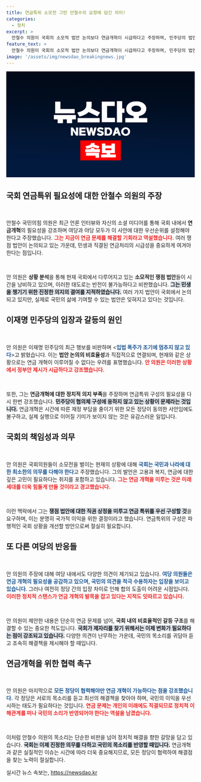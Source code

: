 ```yaml
---
title: 연금특위 소모전 그만 안철수의 요청에 담긴 의미!
categories:
  - 정치
excerpt: >
  안철수 의원이 국회의 소모적 법안 논의보다 연금개혁이 시급하다고 주장하며, 민주당의 법안 추진을 강하게 비판했다. 그는 긴급 민생 현안 해결을 요청하며 연금특위 구성을 촉구했다.
feature_text: >
  안철수 의원이 국회의 소모적 법안 논의보다 연금개혁이 시급하다고 주장하며, 민주당의 법안 추진을 강하게 비판했다. 그는 긴급 민생 현안 해결을 요청하며 연금특위 구성을 촉구했다.
image: '/assets/img/newsdao_breakingnews.jpg'
---
```


<p><img src="/assets/img/newsdao_breakingnews.jpg" alt="flaretime 속보" /></p>

<h2 data-ke-size="size26">국회 연금특위 필요성에 대한 안철수 의원의 주장</h2> 

<p data-ke-size="size16">&nbsp;</p>

<p>안철수 국민의힘 의원은 최근 언론 인터뷰와 자신의 소셜 미디어를 통해 국회 내에서 <strong>연금개혁</strong>의 필요성을 강조하며 여당과 야당 모두가 이 사안에 대한 우선순위를 설정해야 한다고 주장했습니다. <b><span style="color: #ee2323;">그는 지금이 연금 문제를 해결할 기회라고 역설했습니다.</span></b> 여러 쟁점 법안이 논의되고 있는 가운데, 민생과 직결된 연금처리의 시급성을 중요하게 여겨야 한다는 점입니다. </p>

<p data-ke-size="size16">&nbsp;</p>

<p>안 의원은 <strong>상황 분석</strong>을 통해 현재 국회에서 다루어지고 있는 <strong>소모적인 쟁점 법안</strong>들이 시간을 낭비하고 있으며, 이러한 태도로는 반전이 불가능하다고 비판했습니다. <b><span style="background-color: #21538527;">그는 민생을 챙기기 위한 진정한 의지의 결여를 지적하였습니다.</span></b> 여러 가지 법안이 국회에서 논의되고 있지만, 실제로 국민의 삶에 기여할 수 있는 법안은 잊혀지고 있다는 것입니다. </p>

<h2 data-ke-size="size26">이재명 민주당의 입장과 갈등의 원인</h2> 

<p data-ke-size="size16">&nbsp;</p>

<p>안 의원은 이재명 민주당의 최근 행보를 비판하며 &lt;<b><span style="color: #1a5490;">입법 폭주가 조기에 멈추지 않고 있다</span></b>&gt;고 밝혔습니다. 이는 <strong>법안 논의의 비효율성</strong>과 직접적으로 연결되며, 현재와 같은 상황으로는 연금 개혁이 이루어질 수 없다는 우려를 표명했습니다. <b><span style="color: #ee2323;">안 의원은 이러한 상황에서 정부안 제시가 시급하다고 강조했습니다.</span></b> </p>

<p data-ke-size="size16">&nbsp;</p>

<p>또한, 그는 <strong>연금개혁에 대한 정치적 의지 부족</strong>을 주장하며 연금특위 구성의 필요성을 다시 한번 강조했습니다. <b><span style="background-color: #21538527;">민주당이 협의체 구성에 응하지 않고 있는 상황이 문제라는 것입니다.</span></b> 연금개혁은 시간에 따른 재정 부담을 줄이기 위한 모든 정당이 동의한 사안임에도 불구하고, 실제 실행으로 이어질 기미가 보이지 않는 것은 유감스러운 일입니다. </p>

<h2 data-ke-size="size26">국회의 책임성과 의무</h2>

<p data-ke-size="size16">&nbsp;</p>

<p>안 의원은 국회의원들이 소모전을 벌이는 현재의 상황에 대해 <b><span style="color: #1a5490;">국회는 국민과 나라에 대한 최소한의 의무를 다해야 한다</span></b>고 주장했습니다. 그의 발언은 고용과 복지, 연금에 대한 깊은 고민이 필요하다는 취지를 포함하고 있습니다. <b><span style="color: #ee2323;">그는 연금 개혁을 미루는 것은 미래세대를 더욱 힘들게 만들 것이라고 경고했습니다.</span></b> </p>

<p data-ke-size="size16">&nbsp;</p>

<p>이런 맥락에서 그는 <b><span style="background-color: #21538527;">쟁점 법안에 대한 직권 상정을 미루고 연금 특위를 우선 구성할 것</span></b>을 요구하며, 이는 분명히 국가적 이익을 위한 결정이라고 했습니다. 연금특위의 구성은 파행적인 국회 상황을 개선할 방안으로써 절실히 필요합니다. </p>

<h2 data-ke-size="size26">또 다른 여당의 반응들</h2>

<p data-ke-size="size16">&nbsp;</p>

<p>안 의원의 주장에 대해 여당 내에서도 다양한 의견이 제기되고 있습니다. <b><span style="color: #1a5490;">여당 의원들은 연금 개혁의 필요성을 공감하고 있으며, 국민의 의견을 적극 수용하자는 입장을 보이고 있습니다</span></b>. 그러나 여전히 정당 간의 입장 차이로 인해 합의 도출이 어려운 시점입니다. <b><span style="color: #ee2323;">이러한 정치적 스탠스가 연금 개혁의 발목을 잡고 있다는 지적도 잇따르고 있습니다.</span></b> </p>

<p data-ke-size="size16">&nbsp;</p>

<p>안 의원이 제안한 내용은 단순히 연금 문제를 넘어, <strong>국회 내의 비효율적인 갈등 구조</strong>를 해결할 수 있는 중요한 척도입니다. <b><span style="background-color: #21538527;">국회가 제자리를 찾기 위해서는 이제 변화가 필요하다는 점이 강조되고 있습니다.</span></b> 다양한 의견이 난무하는 가운데, 국민의 목소리를 귀담아 듣고 조속히 해결책을 제시해야 할 때입니다.</p>

<h2 data-ke-size="size26">연금개혁을 위한 협력 촉구</h2>

<p data-ke-size="size16">&nbsp;</p>

<p>안 의원은 마지막으로 <b><span style="color: #1a5490;">모든 정당이 협력해야만 연금 개혁이 가능하다는 점을 강조했습니다.</span></b> 각 정당은 서로의 목소리를 듣고 최선의 해결책을 찾아야 하며, 국민의 이익을 우선시하는 태도가 필요하다는 것입니다. <b><span style="color: #ee2323;">연금 문제는 개인의 미래에도 직결되므로 정치적 이해관계를 떠나 국민의 소리가 반영되어야 한다는 역설을 남겼습니다.</span></b></p>

<p data-ke-size="size16">&nbsp;</p>

<p>이처럼 안철수 의원의 목소리는 단순한 비판을 넘어 정치적 해결을 향한 갈망을 담고 있습니다. <b><span style="background-color: #21538527;">국회는 이제 진정한 의무를 다하고 국민의 목소리를 반영할 때입니다.</span></b> 연금개혁과 같은 실질적인 이슈는 시간에 따라 더욱 중요해지므로, 모든 정당이 협력하여 해결점을 찾는 노력이 절실합니다.</p>
실시간 뉴스 속보는, <a href="https://newsdao.kr" rel="dofollow">https://newsdao.kr</a>


